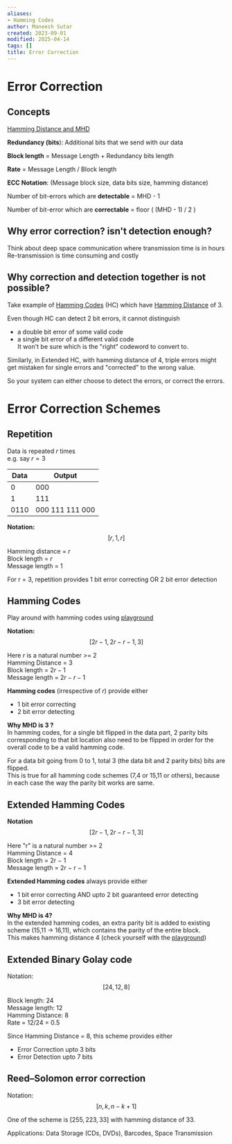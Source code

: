 ```yaml
---
aliases:
- Hamming Codes
author: Maneesh Sutar
created: 2023-09-01
modified: 2025-04-14
tags: []
title: Error Correction
---
```


# Error Correction

## Concepts

[Hamming Distance and MHD](hamming_distance.md)

**Redundancy (bits**): Additional bits that we send with our data

**Block length** = Message Length + Redundancy bits length

**Rate** = Message Length / Block length

**ECC Notation**: (Message block size, data bits size, hamming distance)

Number of bit-errors which are **detectable** = MHD - 1

Number of bit-error which are **correctable** = floor ( (MHD - 1) / 2 )

## Why error correction? isn't detection enough?

Think about deep space communication where transmission time is in hours  
Re-transmission is time consuming and costly

## Why correction and detection together is not possible?

Take example of [Hamming Codes](#hamming-codes) (HC) which have [Hamming Distance](hamming_distance.md) of 3.

Even though HC can detect 2 bit errors, it cannot distinguish

* a double bit error of some valid code
* a single bit error of a different valid code  
  It won't be sure which is the "right" codeword to convert to.

Similarly, in Extended HC, with hamming distance of 4, triple errors might get mistaken for single errors and "corrected" to the wrong value.

So your system can either choose to detect the errors, or correct the errors.

# Error Correction Schemes

## Repetition

Data is repeated $r$ times  
e.g. say $r = 3$

|Data|Output|
|----|------|
|0|000|
|1|111|
|0110|000 111 111 000|

**Notation:**  
$$[r, 1, r]$$

Hamming distance  = $r$  
Block length = $r$  
Message length = 1

For r = 3, repetition provides 1 bit error correcting OR 2 bit error detection

## Hamming Codes

Play around with hamming codes using [playground](https://docs.google.com/spreadsheets/d/1eYzlwtUPrevD95FoAhPIt2A6nAkIjm6YOprlPqGR5zw/edit?usp=sharing)

**Notation:**  
$$[2r − 1, 2r − r − 1, 3]$$

Here $r$ is a natural number >= 2  
Hamming Distance = 3  
Block length = $2r − 1$  
Message length = $2r − r − 1$

**Hamming codes** (irrespective of $r$) provide either

* 1 bit error correcting
* 2 bit error detecting

**Why MHD is 3 ?**  
In hamming codes, for a single bit flipped in the data part, 2 parity bits corresponding to that bit location also need to be flipped in order for the overall code to be a valid hamming code.

For a data bit going from 0 to 1, total 3 (the data bit and 2 parity bits) bits are flipped.  
This is true for all hamming code schemes (7,4 or 15,11 or others), because in each case the way the parity bit works are same.

## Extended Hamming Codes

**Notation**  
$$[2r − 1, 2r − r − 1, 3]$$

Here "r" is a natural number >= 2  
Hamming Distance = 4  
Block length = 2r − 1  
Message length = 2r − r − 1

**Extended Hamming codes** always provide either

* 1 bit error correcting AND upto 2 bit guaranteed error detecting
* 3 bit error detecting

**Why MHD is 4?**  
In the extended hamming codes, an extra parity bit is added to existing scheme (15,11 -> 16,11), which contains the parity of the entire block.  
This makes hamming distance 4 (check yourself with the [playground](https://docs.google.com/spreadsheets/d/1eYzlwtUPrevD95FoAhPIt2A6nAkIjm6YOprlPqGR5zw/edit?usp=sharing))

## Extended Binary Golay code

Notation:  
$$[24, 12, 8]$$

Block length: 24  
Message length: 12  
Hamming Distance: 8  
Rate = 12/24 = 0.5

Since Hamming Distance = 8, this scheme provides either

* Error Correction upto 3 bits
* Error Detection upto 7 bits

## Reed–Solomon error correction

Notation:  
$$[n, k, n − k + 1]$$

One of the scheme is $[255, 223, 33]$ with hamming distance of 33.

Applications: Data Storage (CDs, DVDs), Barcodes, Space Transmission
